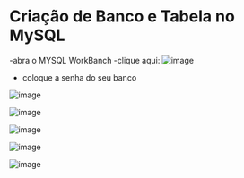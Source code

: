 # Criação de Banco e Tabela no MySQL

-abra o MYSQL WorkBanch
-clique aqui:
![image](https://github.com/user-attachments/assets/83a0c509-50d5-42ef-9386-81921af2d797)
- coloque a senha do seu banco
  
![image](https://github.com/user-attachments/assets/a733d0ff-1e94-43bc-a6ee-937a575dae02)

![image](https://github.com/user-attachments/assets/d42808c2-384d-4a24-9635-ce9b6222a380)


![image](https://github.com/user-attachments/assets/187f1185-d789-4dd9-82a5-cfbdc882f06e)

![image](https://github.com/user-attachments/assets/103b6ad8-1e2b-4448-83c2-c20def7d702c)

![image](https://github.com/user-attachments/assets/a54b255d-8293-4c14-93e1-72c577e52373)

